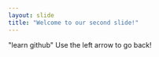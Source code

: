 ```yaml
---
layout: slide
title: "Welcome to our second slide!"
---
```

"learn github"
Use the left arrow to go back!
